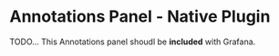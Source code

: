 # Annotations Panel - Native Plugin

TODO... This Annotations panel shoudl be **included** with Grafana.
